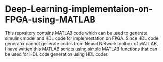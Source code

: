 # Deep-Learning-implementaion-on-FPGA-using-MATLAB
This repository contains MATLAB code which can be used to generate simulink model and HDL code for implementation on FPGA. Since HDL code generator cannot generate codes from Neural Network toolbox of MATLAB, I have written this MATLAB scripts using simple MATLAB functions that can be used for HDL code generation using HDL coder.
